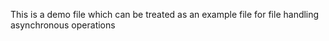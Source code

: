 This is a demo file which can be treated as an example file for file handling asynchronous operations